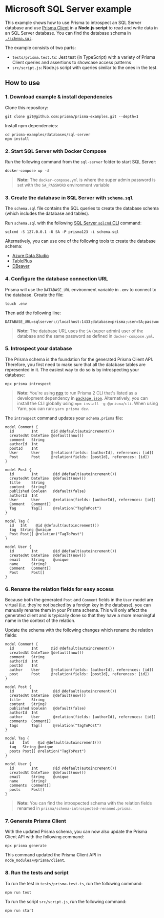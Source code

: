 # Microsoft SQL Server example

This example shows how to use Prisma to introspect an SQL Server database and use [Prisma Client](https://www.prisma.io/docs/reference/tools-and-interfaces/prisma-client) in a **Node.js script** to read and write data in an SQL Server database. You can find the database schema in [`./schema.sql`](./schema.sql).

The example consists of two parts:

- `tests/prisma.test.ts`: Jest test (in TypeScript) with a variety of Prisma Client queries and assertions to showcase access patterns
- `src/script.js`: Node.js script with queries similar to the ones in the test.

## How to use

### 1. Download example & install dependencies

Clone this repository:

```
git clone git@github.com:prisma/prisma-examples.git --depth=1
```

Install npm dependencies:

```
cd prisma-examples/databases/sql-server
npm install
```

### 2. Start SQL Server with Docker Compose

Run the following command from the `sql-server` folder to start SQL Server:

```
docker-compose up -d
```

> **Note:** The `docker-compose.yml` is where the super admin password is set with the `SA_PASSWORD` environment variable

### 3. Create the database in SQL Server with `schema.sql`

The `schema.sql` file contains the SQL queries to create the database schema (which includes the database and tables).

Run `schema.sql` with the following [SQL Server `sqlcmd` CLI](https://docs.microsoft.com/en-us/sql/tools/sqlcmd-utility?view=sql-server-ver15) command:

```
sqlcmd -S 127.0.0.1 -U SA -P prisma123 -i schema.sql
```

Alternatively, you can use one of the following tools to create the database schema:

- [Azure Data Studio](https://docs.microsoft.com/en-us/sql/azure-data-studio/what-is?view=sql-server-ver15)
- [TablePlus](https://tableplus.com/)
- [DBeaver](https://dbeaver.io)

### 4. Configure the database connection URL

Prisma will use the `DATABASE_URL` environment variable in `.env` to connect to the database.
Create the file:

```
touch .env
```

Then add the following line:

```
DATABASE_URL=sqlserver://localhost:1433;database=prisma;user=SA;password=prisma123;trustServerCertificate=true;encrypt=DANGER_PLAINTEXT
```

> **Note:** The database URL uses the `SA` (super admin) user of the database and the same password as defined in `docker-compose.yml`.

### 5. Introspect your database

The Prisma schema is the foundation for the generated Prisma Client API. Therefore, you first need to make sure that all the database tables are represented in it. The easiest way to do so is by introspecting your database:

```
npx prisma introspect
```

> **Note**: You're using [npx](https://github.com/npm/npx) to run Prisma 2 CLI that's listed as a development dependency in [`package.json`](./package.json). Alternatively, you can install the CLI globally using `npm install -g @prisma/cli`. When using Yarn, you can run: `yarn prisma dev`.

The `introspect` command updates your `schema.prisma` file:

```prisma
model Comment {
  id        Int      @id @default(autoincrement())
  createdAt DateTime @default(now())
  comment   String
  authorId  Int
  postId    Int
  User      User     @relation(fields: [authorId], references: [id])
  Post      Post     @relation(fields: [postId], references: [id])
}

model Post {
  id        Int       @id @default(autoincrement())
  createdAt DateTime  @default(now())
  title     String
  content   String?
  published Boolean   @default(false)
  authorId  Int
  User      User      @relation(fields: [authorId], references: [id])
  Comment   Comment[]
  Tag       Tag[]     @relation("TagToPost")
}

model Tag {
  id   Int    @id @default(autoincrement())
  tag  String @unique
  Post Post[] @relation("TagToPost")
}

model User {
  id        Int       @id @default(autoincrement())
  createdAt DateTime  @default(now())
  email     String    @unique
  name      String?
  Comment   Comment[]
  Post      Post[]
}
```

### 6. Rename the relation fields for easy access

Because both the generated `Post` and `Comment` fields in the `User` model are virtual (i.e. they're not backed by a foreign key in the database), you can manually rename them in your Prisma schema. This will only affect the generated client and is typically done so that they have a more meaningful name in the context of the relation.

Update the schema with the following changes which rename the relation fields:

```prisma
model Comment {
  id        Int      @id @default(autoincrement())
  createdAt DateTime @default(now())
  comment   String
  authorId  Int
  postId    Int
  author    User     @relation(fields: [authorId], references: [id])
  post      Post     @relation(fields: [postId], references: [id])
}

model Post {
  id        Int       @id @default(autoincrement())
  createdAt DateTime  @default(now())
  title     String
  content   String?
  published Boolean   @default(false)
  authorId  Int
  author    User      @relation(fields: [authorId], references: [id])
  comments  Comment[]
  tags      Tag[]     @relation("TagToPost")
}

model Tag {
  id    Int    @id @default(autoincrement())
  tag   String @unique
  posts Post[] @relation("TagToPost")
}

model User {
  id        Int       @id @default(autoincrement())
  createdAt DateTime  @default(now())
  email     String    @unique
  name      String?
  comments  Comment[]
  posts     Post[]
}
```

> **Note:** You can find the introspected schema with the relation fields renamed in `prisma/schema-introspected-renamed.prisma`.

### 7. Generate Prisma Client

With the updated Prisma schema, you can now also update the Prisma Client API with the following command:

```
npx prisma generate
```

This command updated the Prisma Client API in `node_modules/@prisma/client`.

### 8. Run the tests and script

To run the test in `tests/prisma.test.ts`, run the following command:

```
npm run test
```

To run the script `src/script.js`, run the following command:

```
npm run start
```
